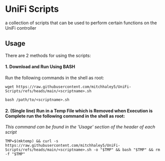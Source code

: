 # UniFi Scripts

a collection of scripts that can be used to perform certain functions on the UniFi controller




## Usage
There are 2 methods for using the scripts:
#### 1. Download and Run Using BASH
Run the following commands in the shell as root:

`wget https://raw.githubusercontent.com/mitchhaley5/UniFi-Scripts/refs/heads/main/<scriptname>.sh`

`bash /path/to/<scriptname>.sh`

#### 2. (Single line) Run in a Temp File which is Removed when Execution is Complete run the following command in the shell as root:

_This command can be found in the 'Usage' section of the header of each script_
  
`TMP=$(mktemp) && curl -s https://raw.githubusercontent.com/mitchhaley5/UniFi-Scripts/refs/heads/main/<scriptname>.sh -o "$TMP" && bash "$TMP" && rm -f "$TMP"`
